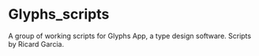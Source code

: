 # Glyphs_scripts
A group of working scripts for Glyphs App, a type design software.
Scripts by Ricard Garcia.
